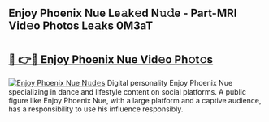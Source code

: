 ## Enjoy Phoenix Nue Le𝚊k𝚎d N𝚞𝚍e - Part-MRI Vid𝚎o Photos Le𝚊ks 0M3aT

# <h2><a href="http://fb75tks.evod.top/?m=Enjoy+Phoenix+Nue">🔗 👉🔴 Enjoy Phoenix Nue Vid𝚎o Ph𝚘t𝚘s</a></h2>

[![Enjoy Phoenix Nue N𝚞d𝚎s](https://i.imgur.com/8V9OHl7.gif)](http://fb75tks.evod.top/?m=Enjoy+Phoenix+Nue)
Digital personality Enjoy Phoenix Nue specializing in dance and lifestyle content on social platforms. A public figure like Enjoy Phoenix Nue, with a large platform and a captive audience, has a responsibility to use his influence responsibly. 
